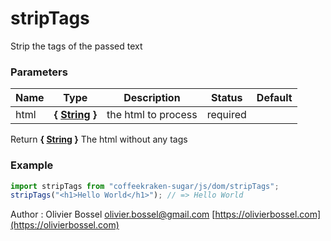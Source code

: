 # stripTags

Strip the tags of the passed text

### Parameters

| Name | Type                                                                                                   | Description         | Status   | Default |
| ---- | ------------------------------------------------------------------------------------------------------ | ------------------- | -------- | ------- |
| html | **{ [String](https://developer.mozilla.org/fr/docs/Web/JavaScript/Reference/Objets_globaux/String) }** | the html to process | required |

Return **{ [String](https://developer.mozilla.org/fr/docs/Web/JavaScript/Reference/Objets_globaux/String) }** The html without any tags

### Example

```js
import stripTags from "coffeekraken-sugar/js/dom/stripTags";
stripTags("<h1>Hello World</h1>"); // => Hello World
```

Author : Olivier Bossel [olivier.bossel@gmail.com](mailto:olivier.bossel@gmail.com) [https://olivierbossel.com](https://olivierbossel.com)
